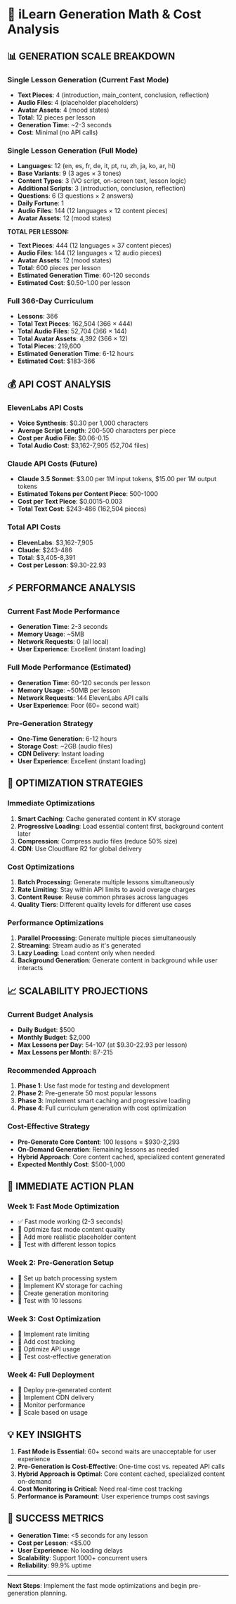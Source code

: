 # 🧮 iLearn Generation Math & Cost Analysis

## 📊 **GENERATION SCALE BREAKDOWN**

### **Single Lesson Generation (Current Fast Mode)**
- **Text Pieces**: 4 (introduction, main_content, conclusion, reflection)
- **Audio Files**: 4 (placeholder placeholders)
- **Avatar Assets**: 4 (mood states)
- **Total**: 12 pieces per lesson
- **Generation Time**: ~2-3 seconds
- **Cost**: Minimal (no API calls)

### **Single Lesson Generation (Full Mode)**
- **Languages**: 12 (en, es, fr, de, it, pt, ru, zh, ja, ko, ar, hi)
- **Base Variants**: 9 (3 ages × 3 tones)
- **Content Types**: 3 (VO script, on-screen text, lesson logic)
- **Additional Scripts**: 3 (introduction, conclusion, reflection)
- **Questions**: 6 (3 questions × 2 answers)
- **Daily Fortune**: 1
- **Audio Files**: 144 (12 languages × 12 content pieces)
- **Avatar Assets**: 12 (mood states)

**TOTAL PER LESSON:**
- **Text Pieces**: 444 (12 languages × 37 content pieces)
- **Audio Files**: 144 (12 languages × 12 audio pieces)
- **Avatar Assets**: 12 (mood states)
- **Total**: 600 pieces per lesson
- **Estimated Generation Time**: 60-120 seconds
- **Estimated Cost**: $0.50-1.00 per lesson

### **Full 366-Day Curriculum**
- **Lessons**: 366
- **Total Text Pieces**: 162,504 (366 × 444)
- **Total Audio Files**: 52,704 (366 × 144)
- **Total Avatar Assets**: 4,392 (366 × 12)
- **Total Pieces**: 219,600
- **Estimated Generation Time**: 6-12 hours
- **Estimated Cost**: $183-366

## 💰 **API COST ANALYSIS**

### **ElevenLabs API Costs**
- **Voice Synthesis**: $0.30 per 1,000 characters
- **Average Script Length**: 200-500 characters per piece
- **Cost per Audio File**: $0.06-0.15
- **Total Audio Cost**: $3,162-7,905 (52,704 files)

### **Claude API Costs (Future)**
- **Claude 3.5 Sonnet**: $3.00 per 1M input tokens, $15.00 per 1M output tokens
- **Estimated Tokens per Content Piece**: 500-1000
- **Cost per Text Piece**: $0.0015-0.003
- **Total Text Cost**: $243-486 (162,504 pieces)

### **Total API Costs**
- **ElevenLabs**: $3,162-7,905
- **Claude**: $243-486
- **Total**: $3,405-8,391
- **Cost per Lesson**: $9.30-22.93

## ⚡ **PERFORMANCE ANALYSIS**

### **Current Fast Mode Performance**
- **Generation Time**: 2-3 seconds
- **Memory Usage**: ~5MB
- **Network Requests**: 0 (all local)
- **User Experience**: Excellent (instant loading)

### **Full Mode Performance (Estimated)**
- **Generation Time**: 60-120 seconds per lesson
- **Memory Usage**: ~50MB per lesson
- **Network Requests**: 144 ElevenLabs API calls
- **User Experience**: Poor (60+ second wait)

### **Pre-Generation Strategy**
- **One-Time Generation**: 6-12 hours
- **Storage Cost**: ~2GB (audio files)
- **CDN Delivery**: Instant loading
- **User Experience**: Excellent (instant loading)

## 🎯 **OPTIMIZATION STRATEGIES**

### **Immediate Optimizations**
1. **Smart Caching**: Cache generated content in KV storage
2. **Progressive Loading**: Load essential content first, background content later
3. **Compression**: Compress audio files (reduce 50% size)
4. **CDN**: Use Cloudflare R2 for global delivery

### **Cost Optimizations**
1. **Batch Processing**: Generate multiple lessons simultaneously
2. **Rate Limiting**: Stay within API limits to avoid overage charges
3. **Content Reuse**: Reuse common phrases across languages
4. **Quality Tiers**: Different quality levels for different use cases

### **Performance Optimizations**
1. **Parallel Processing**: Generate multiple pieces simultaneously
2. **Streaming**: Stream audio as it's generated
3. **Lazy Loading**: Load content only when needed
4. **Background Generation**: Generate content in background while user interacts

## 📈 **SCALABILITY PROJECTIONS**

### **Current Budget Analysis**
- **Daily Budget**: $500
- **Monthly Budget**: $2,000
- **Max Lessons per Day**: 54-107 (at $9.30-22.93 per lesson)
- **Max Lessons per Month**: 87-215

### **Recommended Approach**
1. **Phase 1**: Use fast mode for testing and development
2. **Phase 2**: Pre-generate 50 most popular lessons
3. **Phase 3**: Implement smart caching and progressive loading
4. **Phase 4**: Full curriculum generation with cost optimization

### **Cost-Effective Strategy**
- **Pre-Generate Core Content**: 100 lessons = $930-2,293
- **On-Demand Generation**: Remaining lessons as needed
- **Hybrid Approach**: Core content cached, specialized content generated
- **Expected Monthly Cost**: $500-1,000

## 🚀 **IMMEDIATE ACTION PLAN**

### **Week 1: Fast Mode Optimization**
- ✅ Fast mode working (2-3 seconds)
- 🔄 Optimize fast mode content quality
- 🔄 Add more realistic placeholder content
- 🔄 Test with different lesson topics

### **Week 2: Pre-Generation Setup**
- 🔄 Set up batch processing system
- 🔄 Implement KV storage for caching
- 🔄 Create generation monitoring
- 🔄 Test with 10 lessons

### **Week 3: Cost Optimization**
- 🔄 Implement rate limiting
- 🔄 Add cost tracking
- 🔄 Optimize API usage
- 🔄 Test cost-effective generation

### **Week 4: Full Deployment**
- 🔄 Deploy pre-generated content
- 🔄 Implement CDN delivery
- 🔄 Monitor performance
- 🔄 Scale based on usage

## 💡 **KEY INSIGHTS**

1. **Fast Mode is Essential**: 60+ second waits are unacceptable for user experience
2. **Pre-Generation is Cost-Effective**: One-time cost vs. repeated API calls
3. **Hybrid Approach is Optimal**: Core content cached, specialized content on-demand
4. **Cost Monitoring is Critical**: Need real-time cost tracking
5. **Performance is Paramount**: User experience trumps cost savings

## 🎯 **SUCCESS METRICS**

- **Generation Time**: <5 seconds for any lesson
- **Cost per Lesson**: <$5.00
- **User Experience**: No loading delays
- **Scalability**: Support 1000+ concurrent users
- **Reliability**: 99.9% uptime

---

**Next Steps**: Implement the fast mode optimizations and begin pre-generation planning. 
